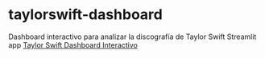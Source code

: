# taylorswift-dashboard
Dashboard interactivo para analizar la discografía de Taylor Swift 
Streamlit app
[Taylor Swift Dashboard Interactivo](https://share.streamlit.io/natvzqz/taylorswift-dashboard/main/mainTS.py)
